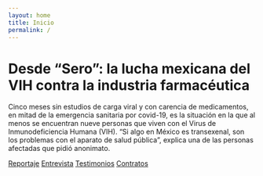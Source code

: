 ```yaml
---
layout: home
title: Inicio
permalink: /
---
```


# Desde “Sero”: la lucha mexicana del VIH contra la industria farmacéutica

Cinco meses sin estudios de carga viral y con carencia de medicamentos, en mitad de la emergencia sanitaria por covid-19, es la situación en la que al menos se encuentran nueve personas que viven con el Virus de Inmunodeficiencia Humana (VIH). “Si algo en México es transexenal, son los problemas con el aparato de salud pública”, explica una de las personas afectadas que pidió anonimato. 

[Reportaje](/2020/09/22/reportaje.html)
[Entrevista](/entrevista/)
[Testimonios](/testimonios/)
[Contratos](/contratos/)
